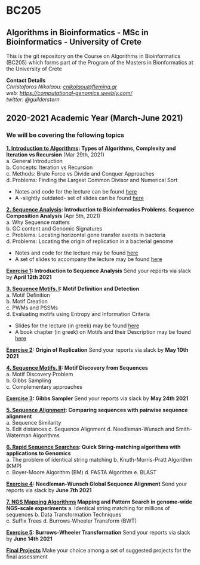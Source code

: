 # BC205
## Algorithms in Bioinformatics - MSc in Bioinformatics - University of Crete

This is the git repository on the Course on Algorithms in Bioinformatics (BC205) which forms part of the Program of the Masters in Bionformatics at the University of Crete

**Contact Details**  
*Christoforos Nikolaou: cnikolaou@fleming.gr*  
*web: https://computational-genomics.weebly.com/*  
*twitter: @guilderstern*  

## 2020-2021 Academic Year (March-June 2021)
### We will be covering the following topics  


**[1. Introduction to Algorithms](https://nbviewer.jupyter.org/github/christoforos-nikolaou/BC205/blob/master/Chapter_01_Introduction.html): Types of Algorithms, Complexity and Iteration vs Recursion**  (Mar 29th, 2021)  
  a. General Introduction  
  b. Concepts: Iteration vs Recursion  
  c. Methods: Brute Force vs Divide and Conquer Approaches  
  d. Problems: Finding the Largest Common Divisor and Numerical Sort    
  
* Notes and code for the lecture can be found [here](https://nbviewer.jupyter.org/github/christoforos-nikolaou/BC205/blob/master/Chapter_01_Introduction.ipynb)  
* A -slightly outdated- set of slides can be found [here](https://github.com/christoforos-nikolaou/BC205/blob/master/BC205_Introduction_beamer.pdf)

  
**[2. Sequence Analysis](https://nbviewer.jupyter.org/github/christoforos-nikolaou/BC205/blob/master/Chapter_02_Sequence_Analysis.html): Introduction to Bioinformatics Problems. Sequence Composition Analysis**  (Apr 5th, 2021)  
  a. Why Sequence matters  
  b. GC content and Genomic Signatures  
  c. Problems: Locating horizontal gene transfer events in bacteria  
  d. Problems: Locating the origin of replication in a bacterial genome  

* Notes and code for the lecture may be found [here](https://nbviewer.jupyter.org/github/christoforos-nikolaou/BC205/blob/master/Chapter_02_Sequence_Analysis.ipynb)
* A set of slides to accompany the lecture may be found [here](BC205_SeqAnalysis_beamer.pdf)  

**[Exercise 1](https://github.com/christoforos-nikolaou/BC205/blob/master/Exercise_1.md): Introduction to Sequence Analysis**
  Send your reports via slack by **April 12th 2021**

  **[3. Sequence Motifs. Ι](https://sites.google.com/site/uoccomputationalbiology/lectures/03-searching-and-discovering-motifs): Motif Definition and Detection**  
  a. Motif Definition  
  b. Motif Creation  
  c. PWMs and PSSMs  
  d. Evaluating motifs using Entropy and Information Criteria  

  * Slides for the lecture (in greek) may be found [here](https://www.google.com/url?q=https%3A%2F%2Fwww.dropbox.com%2Fs%2Fwjs5bcf6vdrn0np%2Fcb_2016_lecture_03_motifs.pdf&sa=D&sntz=1&usg=AFQjCNEkOMAe5b213ffV8k3GniGQvI-8tA)
  * A book chapter (in greek) on Motifs and their Description may be found [here](https://repository.kallipos.gr/bitstream/11419/1581/1/Chapter03_seqmotifs_R.pdf) 
  
  **[Exercise 2](https://github.com/christoforos-nikolaou/BC205/blob/master/Exercise_3.md): Origin of Replication**
  Send your reports via slack by **May 10th 2021**
   
  **[4. Sequence Motifs. ΙI](https://github.com/christoforos-nikolaou/BC205/blob/master/BC205_MotifDiscovery_beamer.pdf): Motif Discovery from Sequences**  
  a. Motif Discovery Problem  
  b. Gibbs Sampling  
  c. Complementary approaches  
  
  **[Exercise 3](https://github.com/christoforos-nikolaou/BC205/blob/master/Exercise_4.md): Gibbs Sampler**
  Send your reports via slack by **May 24th 2021**
  
   **[5. Sequence Alignment](https://github.com/christoforos-nikolaou/BC205/blob/master/cb_2016_lecture_04_seqcomparison.pdf):  Comparing sequences with pairwise sequence alignment**  
  a. Sequence Similarity  
  b. Edit distances
  c. Sequence Alignment
  d. Needleman-Wunsch and Smith-Waterman Algorithms
  
   **[6. Rapid Sequence Searches](https://github.com/christoforos-nikolaou/BC205/blob/master/BC205_RapidSearches_beamer.pdf):  Quick String-matching algorithms with applications to Genomics**  
  a. The problem of identical string matching 
  b. Knuth-Morris-Pratt Algorithm (KMP)  
  c. Boyer-Moore Algorithm (BM)
  d. FASTA Algorithm
  e. BLAST
  
  **[Exercise 4](https://github.com/christoforos-nikolaou/BC205/blob/master/Exercise_5.md): Needleman-Wunsch Global Sequence Alignment** 
    Send your reports via slack by **June 7th 2021**
    
   **[7. NGS Mapping Algorithms](https://github.com/christoforos-nikolaou/BC205/blob/master/BC205_NGSMapping_beamer.pdf) Mapping and Pattern Search in genome-wide NGS-scale experiments**
  a. Identical string matching for millions of sequences
  b. Data Transformation Techniques  
  c. Suffix Trees
  d. Burrows-Wheeler Transform (BWT)

 **[Exercise 5](https://github.com/christoforos-nikolaou/BC205/blob/master/Exercise_6.md): Burrows-Wheeler Transformation**
    Send your reports via slack by **June 14th 2021**
    
   **[Final Projects](https://github.com/christoforos-nikolaou/BC205/blob/master/FinalProjects.md)**
   Make your choice among a set of suggested projects for the final assessment
 
